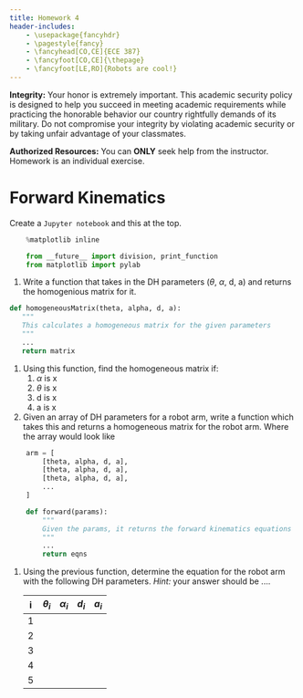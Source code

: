 ```yaml
---
title: Homework 4
header-includes:
    - \usepackage{fancyhdr}
    - \pagestyle{fancy}
    - \fancyhead[CO,CE]{ECE 387}
    - \fancyfoot[CO,CE]{\thepage}
    - \fancyfoot[LE,RO]{Robots are cool!}
---
```


**Integrity:** Your honor is extremely important.  This academic security policy is designed to help you succeed in meeting academic requirements while practicing the honorable behavior our country rightfully demands of its military.  Do not compromise your integrity by violating academic security or by taking unfair advantage of your classmates.

**Authorized Resources:** You can **ONLY** seek help from the instructor. Homework
is an individual exercise.

# Forward Kinematics

Create a `Jupyter notebook` and this at the top.

```python
	%matplotlib inline

	from __future__ import division, print_function
	from matplotlib import pylab
```

1. Write a function that takes in the DH parameters ($\theta$, $\alpha$, d, a) and returns
   the homogenious matrix for it.
```python
def homogeneousMatrix(theta, alpha, d, a):
   """
   This calculates a homogeneous matrix for the given parameters
   """
   ...
   return matrix
```
1. Using this function, find the homogeneous matrix if:
    1. $\alpha$ is x
    1. $\theta$ is x
    1. d is x
    1. a is x
1. Given an array of DH parameters for a robot arm, write a function which takes this and
   returns a homogeneous matrix for the robot arm. Where the array would look like
```python
	arm = [
		[theta, alpha, d, a],
		[theta, alpha, d, a],
		[theta, alpha, d, a],
		...
	]

	def forward(params):
		"""
		Given the params, it returns the forward kinematics equations
		"""
		...
		return eqns
```
1. Using the previous function, determine the equation for the robot arm with the following
   DH parameters. *Hint:* your answer should be ....

   | i |$\theta_i$|$\alpha_i$| $d_i$ | $a_i$ |
   |---|----------|----------|-------|-------|
   | 1 |          |          |       |       |
   | 2 |          |          |       |       |
   | 3 |          |          |       |       |
   | 4 |          |          |       |       |
   | 5 |          |          |       |       |
